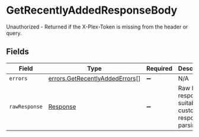# GetRecentlyAddedResponseBody

Unauthorized - Returned if the X-Plex-Token is missing from the header or query.


## Fields

| Field                                                                            | Type                                                                             | Required                                                                         | Description                                                                      |
| -------------------------------------------------------------------------------- | -------------------------------------------------------------------------------- | -------------------------------------------------------------------------------- | -------------------------------------------------------------------------------- |
| `errors`                                                                         | [errors.GetRecentlyAddedErrors](../../models/errors/getrecentlyaddederrors.md)[] | :heavy_minus_sign:                                                               | N/A                                                                              |
| `rawResponse`                                                                    | [Response](https://developer.mozilla.org/en-US/docs/Web/API/Response)            | :heavy_minus_sign:                                                               | Raw HTTP response; suitable for custom response parsing                          |